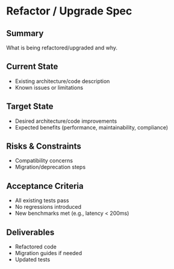 # Refactor / Upgrade Spec

## Summary
What is being refactored/upgraded and why.

## Current State
- Existing architecture/code description
- Known issues or limitations

## Target State
- Desired architecture/code improvements
- Expected benefits (performance, maintainability, compliance)

## Risks & Constraints
- Compatibility concerns
- Migration/deprecation steps

## Acceptance Criteria
- All existing tests pass
- No regressions introduced
- New benchmarks met (e.g., latency < 200ms)

## Deliverables
- Refactored code
- Migration guides if needed
- Updated tests